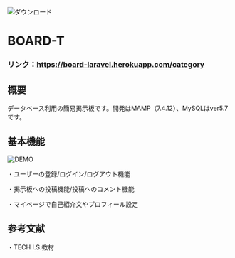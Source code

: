 ![ダウンロード](https://user-images.githubusercontent.com/84845523/151155438-cfd8de26-6777-430c-bca6-3841d37bb32c.png)
# BOARD-T

### リンク：**https://board-laravel.herokuapp.com/category**

## 概要
データベース利用の簡易掲示板です。開発はMAMP（7.4.12）、MySQLはver5.7です。

## 基本機能
![DEMO](https://user-images.githubusercontent.com/84845523/151156748-74f45f29-a62c-4174-82a2-500201d91954.png)

・ユーザーの登録/ログイン/ログアウト機能

・掲示板への投稿機能/投稿へのコメント機能

・マイページで自己紹介文やプロフィール設定

## 参考文献
・TECH I.S.教材
